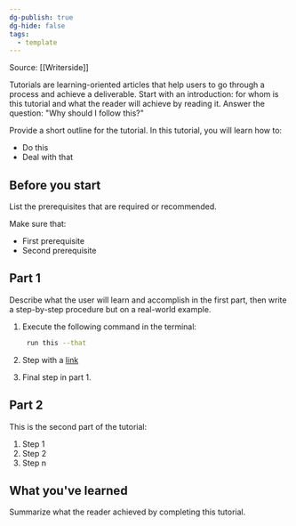 ```yaml
---
dg-publish: true
dg-hide: false
tags:
  - template
---
```

Source: [[Writerside]]

Tutorials are learning-oriented articles that help users to go through a process and achieve a deliverable. Start with an introduction: for whom is this tutorial and what the reader will achieve by reading it. Answer the question: "Why should I follow this?"

Provide a short outline for the tutorial.
In this tutorial, you will learn how to:
* Do this
* Deal with that

## Before you start

List the prerequisites that are required or recommended.

Make sure that:
- First prerequisite
- Second prerequisite

## Part 1

Describe what the user will learn and accomplish in the first part,
then write a step-by-step procedure but on a real-world example.

1. Execute the following command in the terminal:

   ```bash
    run this --that
   ```

2. Step with a [link](https://www.jetbrains.com)

3. Final step in part 1.

## Part 2

This is the second part of the tutorial:

1. Step 1
2. Step 2
3. Step n

## What you've learned 

Summarize what the reader achieved by completing this tutorial.

<seealso>
<!--Give some related links to how-to articles-->
</seealso>
